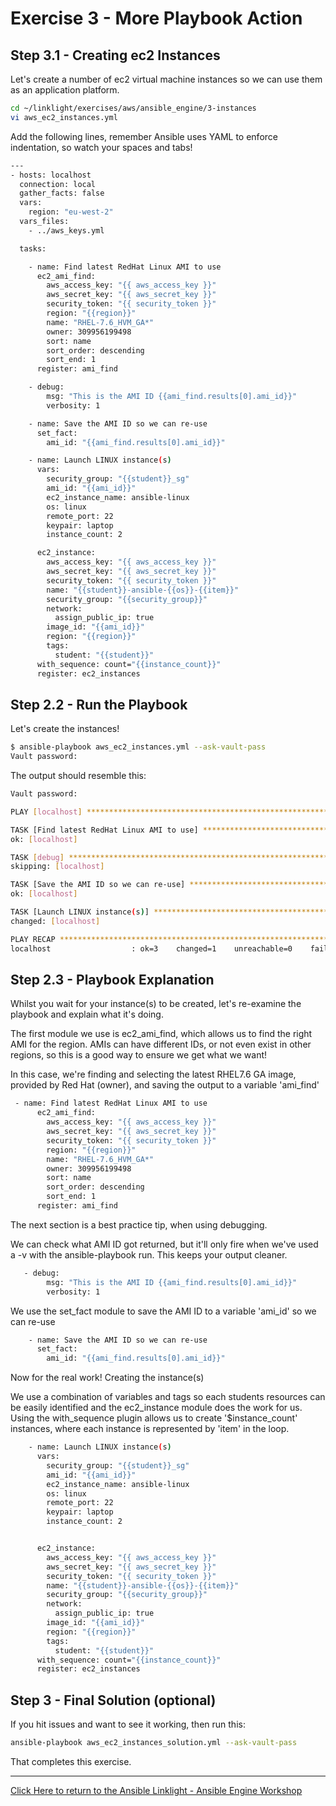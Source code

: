 # Exercise 3 - More Playbook Action

## Step 3.1 - Creating ec2 Instances

Let's create a number of ec2 virtual machine instances so we can use them as an application platform.


```bash
cd ~/linklight/exercises/aws/ansible_engine/3-instances
vi aws_ec2_instances.yml
```

Add the following lines, remember Ansible uses YAML to enforce indentation, so watch your spaces and tabs!

```bash
---
- hosts: localhost
  connection: local
  gather_facts: false
  vars:
    region: "eu-west-2"
  vars_files:
    - ../aws_keys.yml

  tasks:

    - name: Find latest RedHat Linux AMI to use
      ec2_ami_find:
        aws_access_key: "{{ aws_access_key }}"
        aws_secret_key: "{{ aws_secret_key }}"
        security_token: "{{ security_token }}"
        region: "{{region}}"
        name: "RHEL-7.6_HVM_GA*"
        owner: 309956199498 
        sort: name
        sort_order: descending
        sort_end: 1
      register: ami_find

    - debug:
        msg: "This is the AMI ID {{ami_find.results[0].ami_id}}"
        verbosity: 1

    - name: Save the AMI ID so we can re-use
      set_fact:
        ami_id: "{{ami_find.results[0].ami_id}}"

    - name: Launch LINUX instance(s)
      vars:
        security_group: "{{student}}_sg"
        ami_id: "{{ami_id}}"
        ec2_instance_name: ansible-linux
        os: linux
        remote_port: 22 
        keypair: laptop
        instance_count: 2

      ec2_instance:
        aws_access_key: "{{ aws_access_key }}"
        aws_secret_key: "{{ aws_secret_key }}"
        security_token: "{{ security_token }}"
        name: "{{student}}-ansible-{{os}}-{{item}}"
        security_group: "{{security_group}}"
        network:
          assign_public_ip: true
        image_id: "{{ami_id}}"
        region: "{{region}}"
        tags:
          student: "{{student}}"
      with_sequence: count="{{instance_count}}"
      register: ec2_instances
```

## Step 2.2 - Run the Playbook

Let's create the instances!

```bash
$ ansible-playbook aws_ec2_instances.yml --ask-vault-pass
Vault password:
```

The output should resemble this:

```bash
Vault password:

PLAY [localhost] ******************************************************************************************************************************

TASK [Find latest RedHat Linux AMI to use] ****************************************************************************************************
ok: [localhost]

TASK [debug] **********************************************************************************************************************************
skipping: [localhost]

TASK [Save the AMI ID so we can re-use] *******************************************************************************************************
ok: [localhost]

TASK [Launch LINUX instance(s)] ***************************************************************************************************************
changed: [localhost]

PLAY RECAP ************************************************************************************************************************************
localhost                  : ok=3    changed=1    unreachable=0    failed=0
```

## Step 2.3 - Playbook Explanation

Whilst you wait for your instance(s) to be created, let's re-examine the playbook and explain what it's doing.

The first module we use is ec2_ami_find, which allows us to find the right AMI for the region. AMIs can have different IDs, or not even exist in other regions, so this is a good way to ensure we get what we want!

In this case, we're finding and selecting the latest RHEL7.6 GA image, provided by Red Hat (owner), and saving the output to a variable 'ami_find'

```bash
 - name: Find latest RedHat Linux AMI to use
      ec2_ami_find:
        aws_access_key: "{{ aws_access_key }}"
        aws_secret_key: "{{ aws_secret_key }}"
        security_token: "{{ security_token }}"
        region: "{{region}}"
        name: "RHEL-7.6_HVM_GA*"
        owner: 309956199498
        sort: name
        sort_order: descending
        sort_end: 1
      register: ami_find
```

The next section is a best practice tip, when using debugging. 

We can check what AMI ID got returned, but it'll only fire when we've used a -v with the ansible-playbook run.
This keeps your output cleaner.

```bash
   - debug:
        msg: "This is the AMI ID {{ami_find.results[0].ami_id}}"
        verbosity: 1
```

We use the set_fact module to save the AMI ID to a variable 'ami_id' so we can re-use

```bash
    - name: Save the AMI ID so we can re-use
      set_fact:
        ami_id: "{{ami_find.results[0].ami_id}}"
```

Now for the real work! Creating the instance(s)

We use a combination of variables and tags so each students resources can be easily identified and the ec2_instance module does the work for us. Using the with_sequence plugin allows us to create '$instance_count' instances, where each instance is represented by 'item' in the loop.


```bash
    - name: Launch LINUX instance(s)
      vars:
        security_group: "{{student}}_sg"
        ami_id: "{{ami_id}}"
        ec2_instance_name: ansible-linux
        os: linux
        remote_port: 22
        keypair: laptop
        instance_count: 2


      ec2_instance:
        aws_access_key: "{{ aws_access_key }}"
        aws_secret_key: "{{ aws_secret_key }}"
        security_token: "{{ security_token }}"
        name: "{{student}}-ansible-{{os}}-{{item}}"
        security_group: "{{security_group}}"
        network:
          assign_public_ip: true
        image_id: "{{ami_id}}"
        region: "{{region}}"
        tags:
          student: "{{student}}"
      with_sequence: count="{{instance_count}}"
      register: ec2_instances
```

## Step 3 - Final Solution (optional)

If you hit issues and want to see it working, then run this:
```bash
ansible-playbook aws_ec2_instances_solution.yml --ask-vault-pass
```

That completes this exercise.

---

[Click Here to return to the Ansible Linklight - Ansible Engine Workshop](../../README.md)
